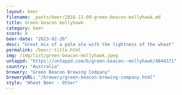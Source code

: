 ```yaml
---
layout: beer
filename: _posts/beer/2016-11-09-green-beacon-mollyhawk.md
title: Green beacon mollyhawk
category: beer
score: 8
beer-date: "2023-02-26"
desc: "Great mix of a pale ale with the lightness of the wheat"
permalink: /beer/:title.html
img: /img/list/green-beacon-mollyhawk.jpeg
untappd: "https://untappd.com/b/green-beacon--mollyhawk/4844371"
country: "Australia"
brewery: "Green Beacon Brewing Company"
breweryURL: "/brewery/green-beacon-brewing-company.html"
style: "Wheat Beer - Other"
---
```

